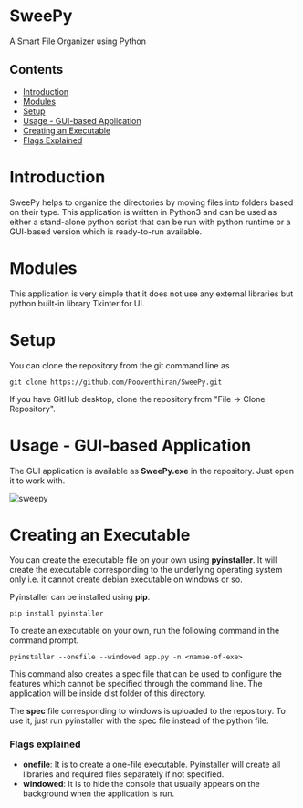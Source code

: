 # SweePy
A Smart File Organizer using Python

## Contents
- [Introduction](#introduction)
- [Modules](#modules)
- [Setup](#setup)
- [Usage - GUI-based Application](#usage---gui-based-application)
- [Creating an Executable](#creating-an-executable)
- [Flags Explained](#flags-explained)

# Introduction
SweePy helps to organize the directories by moving files into folders based on their type. This application is written in Python3 and can be used as either a stand-alone python script that can be run with python runtime or a GUI-based version which is ready-to-run available.

# Modules
This application is very simple that it does not use any external libraries but python built-in library Tkinter for UI. 

# Setup
You can clone the repository from the git command line as

  ```shell
  git clone https://github.com/Pooventhiran/SweePy.git
  ```
If you have GitHub desktop, clone the repository from "File -> Clone Repository".
 
# Usage - GUI-based Application
The GUI application is available as **SweePy.exe** in the repository. Just open it to work with.

![sweepy](https://github.com/Pooventhiran/SweePy/blob/master/images/sweepy-main.PNG)

# Creating an Executable
You can create the executable file on your own using **pyinstaller**. It will create the executable corresponding to the underlying operating system only i.e. it cannot create debian executable on windows or so.

Pyinstaller can be installed using **pip**.

  ```
  pip install pyinstaller
  ```

To create an executable on your own, run the following command in the command prompt.

  ```
  pyinstaller --onefile --windowed app.py -n <namae-of-exe>
  ```
 
 This command also creates a spec file that can be used to configure the features which cannot be specified through the command line.
 The application will be inside dist folder of this directory.
 
The **spec** file corresponding to windows is uploaded to the repository. To use it, just run pyinstaller with the spec file instead of the python file.
 
 ### Flags explained
 - **onefile**: It is to create a one-file executable. Pyinstaller will create all libraries and required files separately if not specified.
 - **windowed**: It is to hide the console that usually appears on the background when the application is run.



